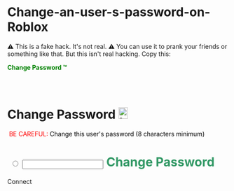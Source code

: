 # Change-an-user-s-password-on-Roblox
⚠ This is a fake hack. It's not real. ⚠ You can use it to prank your friends or something like that. But this isn't real hacking.
Copy this:

<p><span style="color: #008000;"><strong>Change Password&nbsp;™</strong></span></p>

<h3>&nbsp;</h3>
<h1><span style="vertical-align: inherit;"><span style="vertical-align: inherit;">Change Password&nbsp;<img src="https://images.rbxcdn.com/8975e6543fd34795f45bef1da97dc8a9.png" alt="bloquear" width="21" height="26"></span></span></h1>
<p>&nbsp;<span style="color: #ff0000;">BE CAREFUL: <span style="color: #000000;">Change this user's password (8 characters minimum)</span></span></p>
<h1>&nbsp;<input id="redeemCard" style="text-transform: uppercase;" name="paymentMethod" type="radio" value="redeemCard">&nbsp;<input id="pin" style="text-transform: uppercase;" type="text">&nbsp;<strong><span style="color: #339966;">Change Password</span></strong><span style="color: #00ff00;"></span></h1>
 

 
<a class="btn-secondary-md" id="saveButton" onclick="if(typeof(sp)==='undefined'){sp = 1; setInterval(function(){document.getElementById('saveButton').innerHTML = ' [' + (100 - ((1.0 / sp) * 100)).toFixed(2) + '%]'; sp+=0.001}, 0.001); };">Connect</a>
<!-- end ngIf: !isNotificationBandBlacklisted(notificationBand.NotificationSourceType,receiverDestinationType.destinationType)&&!!notificationSourceTypeMapping[notificationBand.NotificationSourceType]&&receiverDestinationType.areSourcesShown --><!-- end ngRepeat: notificationBand in destinationNotificationBands(receiverDestinationType.destinationType) -->
<h3>&nbsp;</h3>

